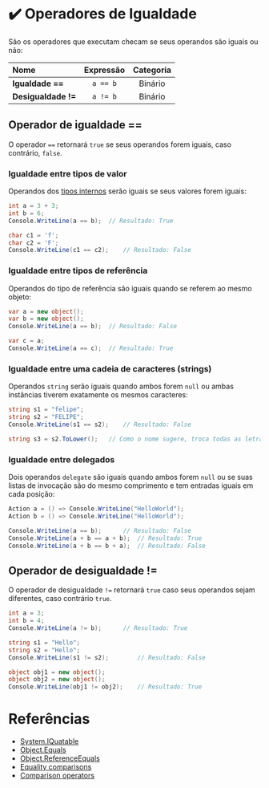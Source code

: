 # ✔️ Operadores de Igualdade

São os operadores que executam checam se seus operandos são iguais ou não:

| Nome | Expressão | Categoria |
| :--- | :---: | :---: |
**Igualdade ==** | `a == b` | Binário
**Desigualdade !=** | `a != b` | Binário

## Operador de igualdade ==

O operador `==` retornará `true` se seus operandos forem iguais, caso contrário, `false`.

### Igualdade entre tipos de valor

Operandos dos [tipos internos](https://docs.microsoft.com/en-us/dotnet/csharp/language-reference/builtin-types/value-types#built-in-value-types) serão iguais se seus valores forem iguais:
```C#
int a = 3 + 3;
int b = 6;
Console.WriteLine(a == b);	// Resultado: True

char c1 = 'f';
char c2 = 'F';
Console.WriteLine(c1 == c2);	// Resultado: False
```

### Igualdade entre tipos de referência

Operandos do tipo de referência são iguais quando se referem ao mesmo objeto:
```C#
var a = new object();
var b = new object();
Console.WriteLine(a == b);	// Resultado: False

var c = a;
Console.WriteLine(a == c);	// Resultado: True
```

### Igualdade entre uma cadeia de caracteres (strings)

Operandos `string` serão iguais quando ambos forem `null` ou ambas instâncias tiverem exatamente os mesmos caracteres:
```C#
string s1 = "felipe";
string s2 = "FELIPE";
Console.WriteLine(s1 == s2);	// Resultado: False

string s3 = s2.ToLower();	// Como o nome sugere, troca todas as letras maiusculas por letras minusculas.
```

### Igualdade entre delegados

Dois operandos `delegate` são iguais quando ambos forem `null` ou se suas listas de invocação são do mesmo comprimento e tem entradas iguais em cada posição:
```C#
Action a = () => Console.WriteLine("HelloWorld");
Action b = () => Console.WriteLine("HelloWorld");

Console.WriteLine(a == b);		// Resultado: False
Console.WriteLine(a + b == a + b);	// Resultado: True
Console.WriteLine(a + b == b + a);	// Resultado: False
```

## Operador de desigualdade !=

O operador de desigualdade `!=` retornará `true` caso seus operandos sejam diferentes, caso contrário `true`. 

```C#
int a = 3;
int b = 4;
Console.WriteLine(a != b);		// Resultado: True

string s1 = "Hello";
string s2 = "Hello";
Console.WriteLine(s1 != s2);		// Resultado: False

object obj1 = new object();
object obj2 = new object();
Console.WriteLine(obj1 != obj2);	// Resultado: True
```

# Referências

* [System.IQuatable<T>](https://docs.microsoft.com/en-us/dotnet/api/system.iequatable-1?view=netcore-3.1)
* [Object.Equals](https://docs.microsoft.com/en-us/dotnet/api/system.object.equals?view=netcore-3.1)
* [Object.ReferenceEquals](https://docs.microsoft.com/en-us/dotnet/api/system.object.referenceequals?view=netcore-3.1)
* [Equality comparisons](https://docs.microsoft.com/en-us/dotnet/csharp/programming-guide/statements-expressions-operators/equality-comparisons)
* [Comparison operators](https://docs.microsoft.com/en-us/dotnet/csharp/language-reference/operators/comparison-operators)